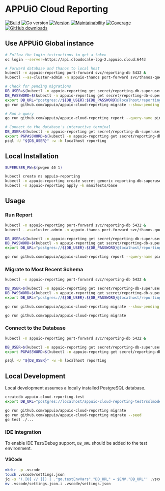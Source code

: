 # APPUiO Cloud Reporting

[![Build](https://img.shields.io/github/workflow/status/appuio/appuio-cloud-reporting/Test)][build]
![Go version](https://img.shields.io/github/go-mod/go-version/appuio/appuio-cloud-reporting)
[![Version](https://img.shields.io/github/v/release/appuio/appuio-cloud-reporting)][releases]
[![Maintainability](https://img.shields.io/codeclimate/maintainability/appuio/appuio-cloud-reporting)][codeclimate]
[![Coverage](https://img.shields.io/codeclimate/coverage/appuio/appuio-cloud-reporting)][codeclimate]
[![GitHub downloads](https://img.shields.io/github/downloads/appuio/appuio-cloud-reporting/total)][releases]

[build]: https://github.com/appuio/appuio-cloud-reporting/actions?query=workflow%3ATest
[releases]: https://github.com/appuio/appuio-cloud-reporting/releases
[codeclimate]: https://codeclimate.com/github/appuio/appuio-cloud-reporting

## Use APPUiO Global instance

```sh
# Follow the login instructions to get a token
oc login --server=https://api.cloudscale-lpg-2.appuio.cloud:6443

# Forward database and thanos to local host
kubectl -n appuio-reporting port-forward svc/reporting-db 5432 &
kubectl --as=cluster-admin -n appuio-thanos port-forward svc/thanos-query 9090 &

# Check for pending migrations
DB_USER=$(kubectl -n appuio-reporting get secret/reporting-db-superuser -o jsonpath='{.data.user}' | base64 --decode)
DB_PASSWORD=$(kubectl -n appuio-reporting get secret/reporting-db-superuser -o jsonpath='{.data.password}' | base64 --decode)
export DB_URL="postgres://${DB_USER}:${DB_PASSWORD}@localhost/reporting?sslmode=disable"
go run github.com/appuio/appuio-cloud-reporting migrate --show-pending

# Run a query
go run github.com/appuio/appuio-cloud-reporting report --query-name ping --begin "2022-01-17T09:00:00Z"

# Connect to the database's interactive terminal
DB_USER=$(kubectl -n appuio-reporting get secret/reporting-db-superuser -o jsonpath='{.data.user}' | base64 --decode)
export PGPASSWORD=$(kubectl -n appuio-reporting get secret/reporting-db-superuser -o jsonpath='{.data.password}' | base64 --decode)
psql -U "${DB_USER}" -w -h localhost reporting
```

## Local Installation

```sh
SUPERUSER_PW=$(pwgen 40 1)

kubectl create ns appuio-reporting
kubectl -n appuio-reporting create secret generic reporting-db-superuser --from-literal=user=reporting-db-superuser "--from-literal=password=${SUPERUSER_PW}"
kubectl -n appuio-reporting apply -k manifests/base
```

## Usage

### Run Report

```sh
kubectl -n appuio-reporting port-forward svc/reporting-db 5432 &
kubectl --as=cluster-admin -n appuio-thanos port-forward svc/thanos-query 9090 &

DB_USER=$(kubectl -n appuio-reporting get secret/reporting-db-superuser -o jsonpath='{.data.user}' | base64 --decode)
DB_PASSWORD=$(kubectl -n appuio-reporting get secret/reporting-db-superuser -o jsonpath='{.data.password}' | base64 --decode)
export DB_URL="postgres://${DB_USER}:${DB_PASSWORD}@localhost/reporting?sslmode=disable"

go run github.com/appuio/appuio-cloud-reporting report --query-name ping --begin "2022-01-17T09:00:00Z"
```

### Migrate to Most Recent Schema

```sh
kubectl -n appuio-reporting port-forward svc/reporting-db 5432 &

DB_USER=$(kubectl -n appuio-reporting get secret/reporting-db-superuser -o jsonpath='{.data.user}' | base64 --decode)
DB_PASSWORD=$(kubectl -n appuio-reporting get secret/reporting-db-superuser -o jsonpath='{.data.password}' | base64 --decode)
export DB_URL="postgres://${DB_USER}:${DB_PASSWORD}@localhost/reporting?sslmode=disable"

go run github.com/appuio/appuio-cloud-reporting migrate --show-pending

go run github.com/appuio/appuio-cloud-reporting migrate
```

### Connect to the Database

```sh
kubectl -n appuio-reporting port-forward svc/reporting-db 5432 &

DB_USER=$(kubectl -n appuio-reporting get secret/reporting-db-superuser -o jsonpath='{.data.user}' | base64 --decode)
export PGPASSWORD=$(kubectl -n appuio-reporting get secret/reporting-db-superuser -o jsonpath='{.data.password}' | base64 --decode)

psql -U "${DB_USER}" -w -h localhost reporting
```

## Local Development

Local development assumes a locally installed PostgreSQL database.

```sh
createdb appuio-cloud-reporting-test
export DB_URL="postgres://localhost/appuio-cloud-reporting-test?sslmode=disable"

go run github.com/appuio/appuio-cloud-reporting migrate
go run github.com/appuio/appuio-cloud-reporting migrate --seed
go test ./...
```

### IDE Integration

To enable IDE Test/Debug support, `DB_URL` should be added to the test environment.

#### VSCode

```sh
mkdir -p .vscode
touch .vscode/settings.json
jq -s '(.[0] // {}) | ."go.testEnvVars"."DB_URL" = $ENV."DB_URL"' .vscode/settings.json > .vscode/settings.json.i
mv .vscode/settings.json.i .vscode/settings.json
```
